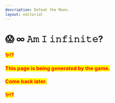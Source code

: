 ```yaml
---
description: Defeat the Moon.
layout: editorial
---
```


# 😱 ∞ 𝙰𝚖 𝙸 𝚒𝚗𝚏𝚒𝚗𝚒𝚝𝚎?



### <mark style="color:red;">✨⁉️</mark>&#x20;

### <mark style="color:red;">This page is being generated by the game.</mark>&#x20;

### <mark style="color:red;">Come back later.</mark>

### <mark style="color:red;">✨⁉️</mark>



